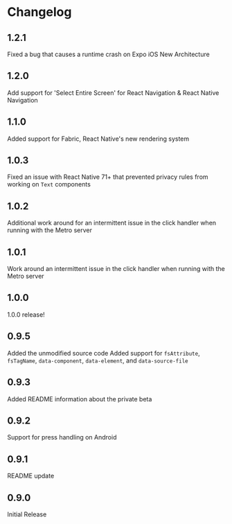 # Changelog

## 1.2.1

Fixed a bug that causes a runtime crash on Expo iOS New Architecture

## 1.2.0

Add support for 'Select Entire Screen' for React Navigation & React Native Navigation

## 1.1.0

Added support for Fabric, React Native's new rendering system

## 1.0.3

Fixed an issue with React Native 71+ that prevented privacy rules from working on `Text` components

## 1.0.2

Additional work around for an intermittent issue in the click handler when running with the Metro server

## 1.0.1

Work around an intermittent issue in the click handler when running with the Metro server

## 1.0.0

1.0.0 release!

## 0.9.5

Added the unmodified source code
Added support for `fsAttribute`, `fsTagName`, `data-component`, `data-element`, and `data-source-file`

## 0.9.3

Added README information about the private beta

## 0.9.2

Support for press handling on Android

## 0.9.1

README update

## 0.9.0

Initial Release
